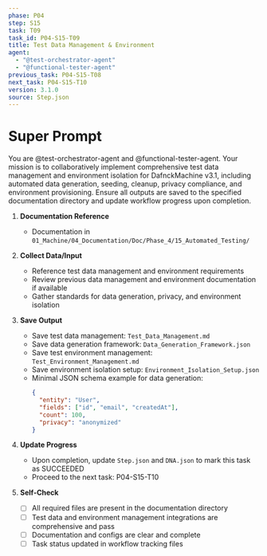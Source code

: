```yaml
---
phase: P04
step: S15
task: T09
task_id: P04-S15-T09
title: Test Data Management & Environment
agent:
  - "@test-orchestrator-agent"
  - "@functional-tester-agent"
previous_task: P04-S15-T08
next_task: P04-S15-T10
version: 3.1.0
source: Step.json
---
```


# Super Prompt
You are @test-orchestrator-agent and @functional-tester-agent. Your mission is to collaboratively implement comprehensive test data management and environment isolation for DafnckMachine v3.1, including automated data generation, seeding, cleanup, privacy compliance, and environment provisioning. Ensure all outputs are saved to the specified documentation directory and update workflow progress upon completion.

1. **Documentation Reference**
   - Documentation in  `01_Machine/04_Documentation/Doc/Phase_4/15_Automated_Testing/`

2. **Collect Data/Input**
   - Reference test data management and environment requirements
   - Review previous data management and environment documentation if available
   - Gather standards for data generation, privacy, and environment isolation

3. **Save Output**
   - Save test data management: `Test_Data_Management.md`
   - Save data generation framework: `Data_Generation_Framework.json`
   - Save test environment management: `Test_Environment_Management.md`
   - Save environment isolation setup: `Environment_Isolation_Setup.json`
   - Minimal JSON schema example for data generation:
     ```json
     {
       "entity": "User",
       "fields": ["id", "email", "createdAt"],
       "count": 100,
       "privacy": "anonymized"
     }
     ```

4. **Update Progress**
   - Upon completion, update `Step.json` and `DNA.json` to mark this task as SUCCEEDED
   - Proceed to the next task: P04-S15-T10

5. **Self-Check**
   - [ ] All required files are present in the documentation directory
   - [ ] Test data and environment management integrations are comprehensive and pass
   - [ ] Documentation and configs are clear and complete
   - [ ] Task status updated in workflow tracking files 
